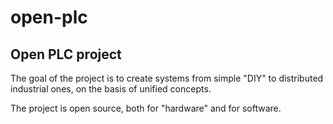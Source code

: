 # open-plc
Open PLC project
----------------
The goal of the project is to create systems from simple "DIY" to distributed industrial ones, on the basis of unified concepts.

The project is open source, both for "hardware" and for software.
